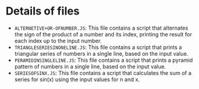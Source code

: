 # Details of files

- `ALTERNETIVE+OR-OFNUMBER.JS`: This file contains a script that alternates the sign of the product of a number and its index, printing the result for each index up to the input number.
- `TRIANGLESERIESINONELINE.JS`: This file contains a script that prints a triangular series of numbers in a single line, based on the input value.
- `PERAMIDINSINGLELINE.JS`: This file contains a script that prints a pyramid pattern of numbers in a single line, based on the input value.
- `SERIESOFSINX.JS`: This file contains a script that calculates the sum of a series for sin(x) using the input values for n and x.
